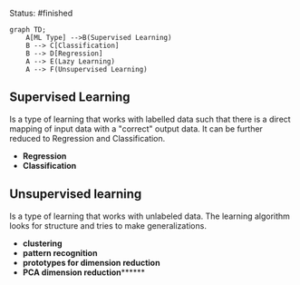 Status: #finished 

```mermaid
graph TD;
    A[ML Type] -->B(Supervised Learning)
    B --> C[Classification]
    B --> D[Regression]
    A --> E(Lazy Learning)
    A --> F(Unsupervised Learning)

```
## Supervised Learning
Is a type of learning that works with labelled data such that there is a direct mapping of input data with a "correct" output data. It can be further reduced to Regression and Classification. 
- **Regression**
- **Classification**
## Unsupervised learning
Is a type of learning that works with unlabeled data. The learning algorithm looks for structure and tries to make generalizations. 
- **clustering**
- **pattern recognition**
- **prototypes for dimension reduction**
- **PCA dimension reduction********


